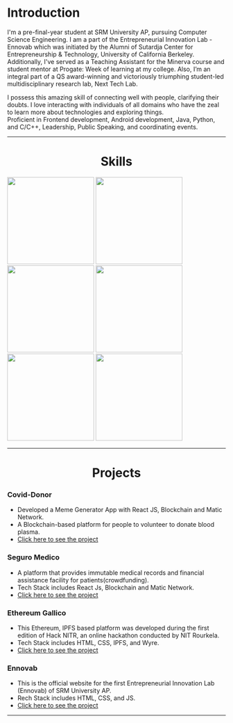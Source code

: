 # Introduction

<p>
I'm a pre-final-year student at SRM University AP, pursuing Computer Science Engineering. I am a part of the Entrepreneurial Innovation Lab - Ennovab which was initiated by the Alumni of Sutardja Center for Entrepreneurship & Technology, University of California Berkeley. <br>
Additionally, I've served as a Teaching Assistant for the Minerva course and student mentor at Progate: Week of learning at my college.  Also, I’m an integral part of a QS award-winning and victoriously triumphing student-led multidisciplinary research lab, Next Tech Lab.
</p>
<p>
I possess this amazing skill of connecting well with people, clarifying their doubts. I love interacting with individuals of all domains who have the zeal to learn more about technologies and exploring things.<br>
Proficient in Frontend development, Android development, Java, Python, and C/C++, Leadership, Public Speaking, and coordinating events.
</p>


<hr>

<center><h1>Skills</h1></center>

<img src="https://www.freecodecamp.org/news/content/images/size/w2000/2020/02/Ekran-Resmi-2019-11-18-18.08.13.png" alt="" height="200px">
<img src="https://raw.githubusercontent.com/isocpp/logos/master/cpp_logo.png" alt="" height="200px">
<img src="https://thumbs.dreamstime.com/b/java-logo-vector-design-commercial-brand-trademark-118452997.jpg" alt="" height="200px">
<img src="https://upload.wikimedia.org/wikipedia/commons/thumb/9/99/Unofficial_JavaScript_logo_2.svg/480px-Unofficial_JavaScript_logo_2.svg.png" alt="" height="200px">
<img src="https://upload.wikimedia.org/wikipedia/commons/thumb/c/c3/Python-logo-notext.svg/600px-Python-logo-notext.svg.png" alt="" height="200px">
<img src="https://1000logos.net/wp-content/uploads/2016/10/Android-Logo.png" alt="" height="200px">

<hr>

<center><h1>Projects</h1></center>

### Covid-Donor

- Developed a Meme Generator App with React JS, Blockchain and Matic Network.
- A Blockchain-based platform for people to volunteer to donate blood plasma.
- [Click here to see the project](https://rahul7668gupta.github.io/covid-donor/)

### Seguro Medico

- A platform that provides immutable medical records and financial assistance facility for patients(crowdfunding).
- Tech Stack includes React Js, Blockchain and Matic Network.
- [Click here to see the project](https://snh3003.github.io/altf4/)

### Ethereum Gallico

- This Ethereum, IPFS based platform was developed during the first edition of Hack NITR, an online hackathon conducted by NIT Rourkela.
- Tech Stack includes HTML, CSS, IPFS, and Wyre.
- [Click here to see the project](https://snh3003.github.io/HackNITR-Gallico/)

### Ennovab

- This is the official website for the first Entrepreneurial Innovation Lab (Ennovab) of SRM University AP.
- Rech Stack includes HTML, CSS, and JS.
- [Click here to see the project](https://ennovab.tech/)

<hr>


